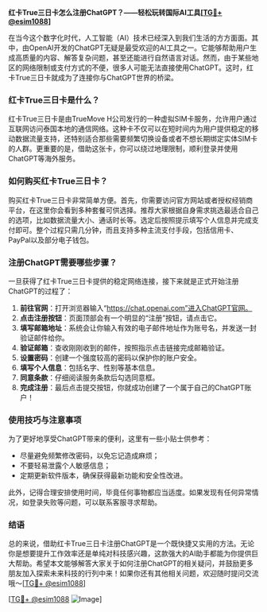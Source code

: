 **红卡True三日卡怎么注册ChatGPT？——轻松玩转国际AI工具[[TG💪+ @esim1088](https://t.me/s/esim1088)]**

在当今这个数字化时代，人工智能（AI）技术已经深入到我们生活的方方面面。其中，由OpenAI开发的ChatGPT无疑是最受欢迎的AI工具之一。它能够帮助用户生成高质量的内容、解答复杂问题，甚至还能进行自然语言对话。然而，由于某些地区的网络限制或支付方式的不便，很多人可能无法直接使用ChatGPT。这时，红卡True三日卡就成为了连接你与ChatGPT世界的桥梁。

### 红卡True三日卡是什么？

红卡True三日卡是由TrueMove H公司发行的一种虚拟SIM卡服务，允许用户通过互联网访问泰国本地的通信网络。这种卡不仅可以在短时间内为用户提供稳定的移动数据流量支持，还特别适合那些需要频繁切换设备或者不想长期绑定实体SIM卡的人群。更重要的是，借助这张卡，你可以绕过地理限制，顺利登录并使用ChatGPT等海外服务。

### 如何购买红卡True三日卡？

购买红卡True三日卡非常简单方便。首先，你需要访问官方网站或者授权经销商平台，在这里你会看到多种套餐可供选择。推荐大家根据自身需求挑选最适合自己的选项，比如数据流量大小、通话时长等。选定后按照提示填写个人信息并完成支付即可。整个过程只需几分钟，而且支持多种主流支付手段，包括信用卡、PayPal以及部分电子钱包。

### 注册ChatGPT需要哪些步骤？

一旦获得了红卡True三日卡提供的稳定网络连接，接下来就是正式开始注册ChatGPT的过程了：

1. **前往官网**：打开浏览器输入“https://chat.openai.com”进入ChatGPT官网。
2. **点击注册按钮**：页面顶部会有一个明显的“注册”按钮，请点击它。
3. **填写邮箱地址**：系统会让你输入有效的电子邮件地址作为账号名，并发送一封验证邮件给你。
4. **验证邮箱**：查收刚刚收到的邮件，按照指示点击链接完成邮箱验证。
5. **设置密码**：创建一个强度较高的密码以保护你的账户安全。
6. **填写个人信息**：包括名字、性别等基本信息。
7. **同意条款**：仔细阅读服务条款后勾选同意框。
8. **完成注册**：最后点击提交按钮，你就成功创建了一个属于自己的ChatGPT账户！

### 使用技巧与注意事项

为了更好地享受ChatGPT带来的便利，这里有一些小贴士供参考：
- 尽量避免频繁修改密码，以免忘记造成麻烦；
- 不要轻易泄露个人敏感信息；
- 定期更新软件版本，确保获得最新功能和安全性改进。

此外，记得合理安排使用时间，毕竟任何事物都应当适度。如果发现有任何异常情况，如登录失败等问题，可以联系客服寻求帮助。

### 结语

总的来说，借助红卡True三日卡注册ChatGPT是一个既快捷又实用的方法。无论你是想要提升工作效率还是单纯对科技感兴趣，这款强大的AI助手都能为你提供巨大帮助。希望本文能够解答大家关于如何注册ChatGPT的相关疑问，并鼓励更多朋友加入探索未来科技的行列中来！如果你还有其他相关问题，欢迎随时提问交流哦～[[TG💪+ @esim1088](https://t.me/s/esim1088)]

[[TG💪+ @esim1088](https://t.me/s/esim1088) ![Image](https://i.postimg.cc/4NQfJmqS/Snipaste-2025-05-13-00-14-12.png)]
